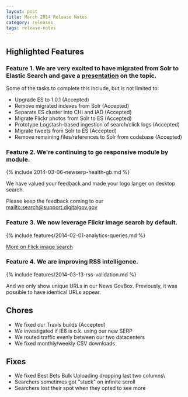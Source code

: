 ```yaml
---
layout: post
title: March 2014 Release Notes
category: releases
tags: release-notes
---
```


## Highlighted Features

### Feature 1. We are very excited to have migrated from Solr to Elastic Search and gave a [presentation](http://search.digitalgov.gov/blog/search-big-data.html) on the topic.

Some of the tasks to complete this include, but is not limited to:

* Upgrade ES to 1.0.1 (Accepted)
* Remove migrated indexes from Solr (Accepted)
* Separate ES cluster into CHI and IAD (Accepted)
* Migrate Flickr photos from Solr to ES (Accepted)
* Prototype Logstash-based ingestion of search/click logs (Accepted)
* Migrate tweets from Solr to ES (Accepted)
* Remove remaining files/references to Solr from codebase (Accepted)

### Feature 2. We're continuing to go responsive module by module.

{% include 2014-03-06-newserp-health-gb.md %}

We have valued your feedback and made your logo langer on desktop search. 
 
Please keep the feedback coming to our <mailto:search@support.digitalgov.gov>

### Feature 3. We now leverage Flickr image search by default. 

{% include features/2014-02-01-analytics-queries.md %}

[More on Flick image search](http://search.digitalgov.gov/manual/flickr.html)

### Feature 4. We are improving RSS intelligence.

{% include features/2014-03-13-rss-validation.md %}

And we only show unique URLs in our News GovBox. Previously, it was possible to have identical URLs appear.

## Chores

* We fixed our Travis builds (Accepted)
* We investigated if IE8 is o.k. using our new SERP 
* We routed traffic evenly between our two datacenters
* We fixed monthly/weekly CSV downloads 

## Fixes

* We fixed Best Bets Bulk Uploading dropping last two columns\
* Searchers sometimes got "stuck" on infinite scroll 
* Searchers lost their spot when they opted to see more 